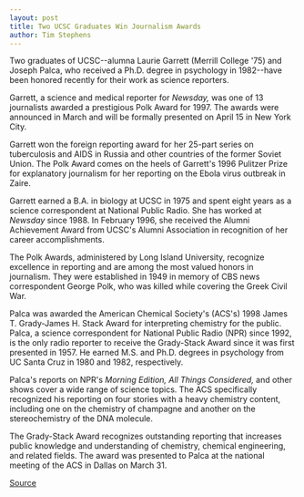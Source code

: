 ```yaml
---
layout: post
title: Two UCSC Graduates Win Journalism Awards
author: Tim Stephens
---
```


Two graduates of UCSC--alumna Laurie Garrett (Merrill College '75) and Joseph Palca, who received a Ph.D. degree in psychology in 1982--have been honored recently for their work as science reporters.

Garrett, a science and medical reporter for _Newsday,_ was one of 13 journalists awarded a prestigious Polk Award for 1997. The awards were announced in March and will be formally presented on April 15 in New York City.

Garrett won the foreign reporting award for her 25-part series on tuberculosis and AIDS in Russia and other countries of the former Soviet Union. The Polk Award comes on the heels of Garrett's 1996 Pulitzer Prize for explanatory journalism for her reporting on the Ebola virus outbreak in Zaire.

Garrett earned a B.A. in biology at UCSC in 1975 and spent eight years as a science correspondent at National Public Radio. She has worked at _Newsday_ since 1988. In February 1996, she received the Alumni Achievement Award from UCSC's Alumni Association in recognition of her career accomplishments.

The Polk Awards, administered by Long Island University, recognize excellence in reporting and are among the most valued honors in journalism. They were established in 1949 in memory of CBS news correspondent George Polk, who was killed while covering the Greek Civil War.

Palca was awarded the American Chemical Society's (ACS's) 1998 James T. Grady-James H. Stack Award for interpreting chemistry for the public. Palca, a science correspondent for National Public Radio (NPR) since 1992, is the only radio reporter to receive the Grady-Stack Award since it was first presented in 1957. He earned M.S. and Ph.D. degrees in psychology from UC Santa Cruz in 1980 and 1982, respectively.

Palca's reports on NPR's _Morning Edition, All Things Considered,_ and other shows cover a wide range of science topics. The ACS specifically recognized his reporting on four stories with a heavy chemistry content, including one on the chemistry of champagne and another on the stereochemistry of the DNA molecule.

The Grady-Stack Award recognizes outstanding reporting that increases public knowledge and understanding of chemistry, chemical engineering, and related fields. The award was presented to Palca at the national meeting of the ACS in Dallas on March 31.

[Source](http://www1.ucsc.edu/oncampus/currents/97-98/04-13/journalism.htm "Permalink to Garrett, Palca win journalism awards: 04-13-98")
